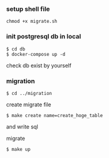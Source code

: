 

### setup shell file
```
chmod +x migrate.sh
```

### init postgresql db in local
```
$ cd db
$ docker-compose up -d
```

check db exist by yourself


### migration
```
$ cd ../migration
```

create migrate file
```
$ make create name=create_hoge_table
```
and write sql

migrate
```
$ make up
```